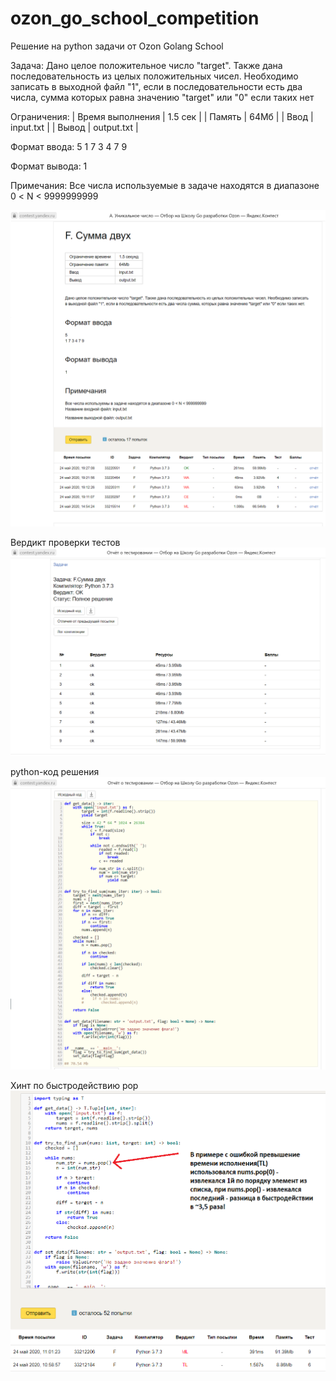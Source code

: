 # ozon_go_school_competition
Решение на python задачи от Ozon Golang School

Задача:
Дано целое положительное число "target". Также дана последовательность из целых положительных чисел.
Необходимо записать в выходной файл "1", если в последовательности есть два числа, сумма которых равна значению "target" или "0" если таких нет

Ограничения:
| Время выполнения | 1.5 сек |
| Память | 64Мб |
| Ввод | input.txt |
| Вывод | output.txt |

Формат ввода:
5
1 7 3 4 7 9

Формат вывода:
1

Примечания:
Все числа используемые в задаче находятся в диапазоне 0 < N < 9999999999

![alt text](ozon_go_contest_taskF_01.png "Метрики верного решения")

Вердикт проверки тестов
![alt text](ozon_go_contest_taskF_02.png "Вердикт")

python-код решения
![alt text](ozon_go_contest_taskF_03.png "python-код решения")

Хинт по быстродействию pop
![alt text](python_pop_пример_быстродействия.png "Хинт по быстродействию pop")
